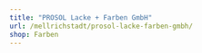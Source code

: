 ```yaml
---
title: "PROSOL Lacke + Farben GmbH"
url: /mellrichstadt/prosol-lacke-farben-gmbh/
shop: Farben
---
```

